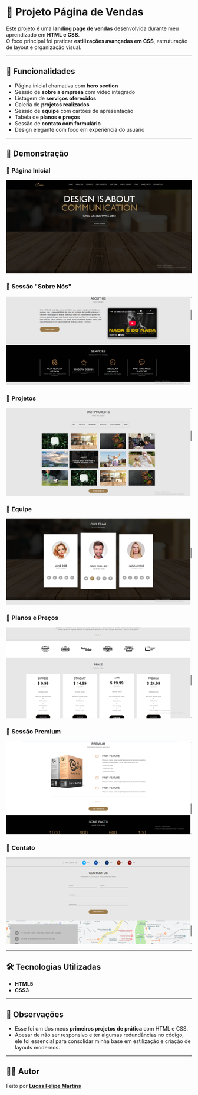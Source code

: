 # 🛒 Projeto Página de Vendas  

Este projeto é uma **landing page de vendas** desenvolvida durante meu aprendizado em **HTML e CSS**.  
O foco principal foi praticar **estilizações avançadas em CSS**, estruturação de layout e organização visual.  

---

## 🚀 Funcionalidades  
- Página inicial chamativa com **hero section**  
- Sessão de **sobre a empresa** com vídeo integrado  
- Listagem de **serviços oferecidos**  
- Galeria de **projetos realizados**  
- Sessão de **equipe** com cartões de apresentação  
- Tabela de **planos e preços**  
- Sessão de **contato com formulário**  
- Design elegante com foco em experiência do usuário  

---

## 📸 Demonstração

### 🔹 Página Inicial  
![Página Inicial](./assets/demonstracao/Captura%20de%20Tela%20(35).png)

### 🔹 Sessão "Sobre Nós"  
![Sobre Nós](./assets/demonstracao/Captura%20de%20Tela%20(36).png)

### 🔹 Projetos  
![Projetos](./assets/demonstracao/Captura%20de%20Tela%20(37).png) 

### 🔹 Equipe  
![Equipe](./assets/demonstracao/Captura%20de%20Tela%20(38).png)

### 🔹 Planos e Preços  
![Planos e Preços](./assets/demonstracao/Captura%20de%20Tela%20(39).png)

### 🔹 Sessão Premium  
![Sessão Premium](./assets/demonstracao/Captura%20de%20Tela%20(40).png)  

### 🔹 Contato  
![Contato](./assets/demonstracao/Captura%20de%20Tela%20(41).png)

---

## 🛠️ Tecnologias Utilizadas  
- **HTML5**  
- **CSS3**  

---

## 📌 Observações  
- Esse foi um dos meus **primeiros projetos de prática** com HTML e CSS.  
- Apesar de não ser responsivo e ter algumas redundâncias no código, ele foi essencial para consolidar minha base em estilização e criação de layouts modernos.  

---

## 👨‍💻 Autor  

Feito por **[Lucas Felipe Martins](https://github.com/LucasFelipeMartins)**  
